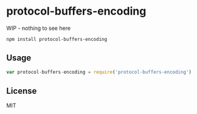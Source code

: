 # protocol-buffers-encoding

WIP - nothing to see here

```
npm install protocol-buffers-encoding
```

## Usage

``` js
var protocol-buffers-encoding = require('protocol-buffers-encoding')
```

## License

MIT
